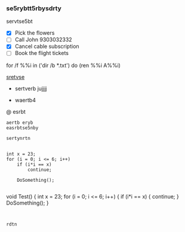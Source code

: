 ### se5rybtt5rbysdrty


servtse5bt
- [x] Pick the flowers
- [ ] Call John 9303032332
- [x] Cancel cable subscription
- [ ] Book the flight tickets 

for /f %%i in ('dir /b *.txt') do (ren %%i A%%i)

[sretvse](https://www.zhihu.com/question/28534197)
- sertverb
jujjjj
* waertb4

@ esrbt

```
aertb eryb
easrbtse5nby

sertynrtn


```

    int x = 23;
    for (i = 0; i <= 6; i++)
        if (i*i == x)
            continue;
       
        DoSomething();
   

```

```

void Test() {
    int x = 23;
    for (i = 0; i <= 6; i++) {
        if (i*i == x) {
            continue;
        }
        DoSomething();
    }

```


rdtn
